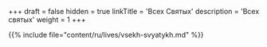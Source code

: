 +++
draft = false
hidden = true
linkTitle = 'Всех Святых'
description = 'Всех святых'
weight = 1
+++

{{% include file="content/ru/lives/vsekh-svyatykh.md" %}}
